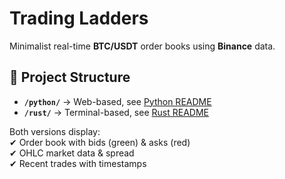 # Trading Ladders  

Minimalist real-time **BTC/USDT** order books using **Binance** data.  

## 📂 Project Structure  

- **`/python/`** → Web-based, see [Python README](/python/README.md)
- **`/rust/`** → Terminal-based, see [Rust README](/rust/README.md)

Both versions display:  
✔ Order book with bids (green) & asks (red)  
✔ OHLC market data & spread  
✔ Recent trades with timestamps  
